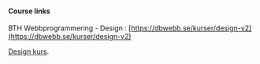 #### Course links

BTH Webbprogrammering - Design : [https://dbwebb.se/kurser/design-v2](https://dbwebb.se/kurser/design-v2) 

<a href="https://github.com/dbwebb-se/design"> <i class="fab fa-github-square" style="font-size:2em;color:black"></i> </a>[ Design kurs](https://github.com/dbwebb-se/design).
